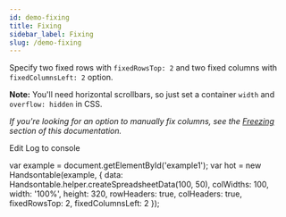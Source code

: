 ```yaml
---
id: demo-fixing
title: Fixing
sidebar_label: Fixing
slug: /demo-fixing
---
```


Specify two fixed rows with `fixedRowsTop: 2` and two fixed columns with `fixedColumnsLeft: 2` option.

**Note:** You'll need horizontal scrollbars, so just set a container `width` and `overflow: hidden` in CSS.

_If you're looking for an option to manually fix columns, see the [Freezing](https://handsontable.com/docs/8.2.0/demo-freezing) section of this documentation._

Edit Log to console

var example = document.getElementById('example1'); var hot = new Handsontable(example, { data: Handsontable.helper.createSpreadsheetData(100, 50), colWidths: 100, width: '100%', height: 320, rowHeaders: true, colHeaders: true, fixedRowsTop: 2, fixedColumnsLeft: 2 });
